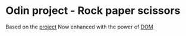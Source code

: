 # Odin project - Rock paper scissors

Based on the [project](https://www.theodinproject.com/lessons/foundations-rock-paper-scissors)
Now enhanced with the power of [DOM](https://www.theodinproject.com/lessons/foundations-revisiting-rock-paper-scissors)
